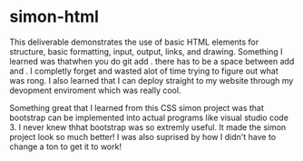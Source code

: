 # simon-html

This deliverable demonstrates the use of basic HTML elements for structure, basic formatting, input, output, links, and drawing.
Something I learned was thatwhen you do git add . there has to be a space between add and . I completly forget and wasted alot of time trying to figure out what was rong. I also learned that I can deploy straight to my website through my devopment enviroment which was really cool.

Something great that I learned from this CSS simon project was that bootstrap can be implemented into actual programs like visual studio code 3. I never knew thhat bootstrap was so extremly useful. It made the simon project look so much better! I was also suprised by how I didn't have to change a ton to get it to work!
